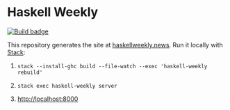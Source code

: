 # Haskell Weekly

[![Build badge][]][build]

This repository generates the site at [haskellweekly.news][]. Run it locally
with [Stack][]:

1.  `stack --install-ghc build --file-watch --exec 'haskell-weekly rebuild'`

2.  `stack exec haskell-weekly server`

3.  <http://localhost:8000>

[Build badge]: https://travis-ci.org/haskellweekly/haskellweekly.github.io.svg?branch=hakyll
[build]: https://travis-ci.org/haskellweekly/haskellweekly.github.io
[haskellweekly.news]: http://haskellweekly.news
[Stack]: https://docs.haskellstack.org/en/stable/README/

